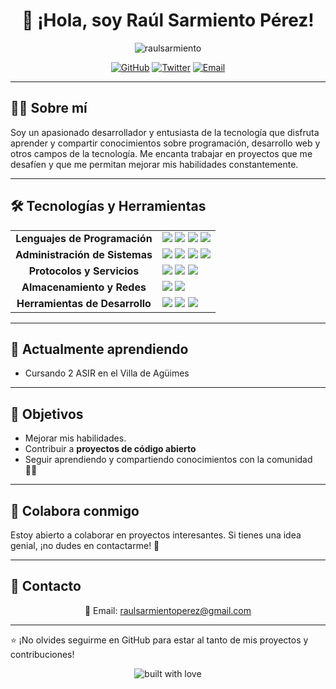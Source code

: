 <h1 align="center">👋 ¡Hola, soy Raúl Sarmiento Pérez!</h1>

<p align="center">
  <img src="https://komarev.com/ghpvc/?username=tu-usuario&label=Profile%20views&color=0e75b6&style=flat" alt="raulsarmiento" />
</p>

<p align="center">
  <a href="https://github.com/tu-usuario"><img src="https://img.shields.io/github/followers/tu-usuario?label=Follow&style=social" alt="GitHub"></a>
  <a href="https://twitter.com/tu-usuario"><img src="https://img.shields.io/twitter/follow/tu-usuario?label=Follow&style=social" alt="Twitter"></a>
  <a href="mailto:raulsarmientoperez@gmail.com"><img src="https://img.shields.io/badge/email-contact%20me-blue" alt="Email"></a>
</p>

---

## 🧑‍💻 Sobre mí

Soy un apasionado desarrollador y entusiasta de la tecnología que disfruta aprender y compartir conocimientos sobre programación, desarrollo web y otros campos de la tecnología. Me encanta trabajar en proyectos que me desafíen y que me permitan mejorar mis habilidades constantemente.

---

## 🛠️ Tecnologías y Herramientas

<table align="center">
  <tr>
    <td align="center"><strong>Lenguajes de Programación</strong></td>
    <td>
      <img src="https://img.shields.io/badge/JavaScript-F7DF1E?style=for-the-badge&logo=javascript&logoColor=black" />
      <img src="https://img.shields.io/badge/HTML5-E34F26?style=for-the-badge&logo=html5&logoColor=white" />
      <img src="https://img.shields.io/badge/PHP-8993BE?style=for-the-badge&logo=php&logoColor=white" />
      <img src="https://img.shields.io/badge/Python-3776AB?style=for-the-badge&logo=python&logoColor=white" />
    </td>
  </tr>
  <tr>
    <td align="center"><strong>Administración de Sistemas</strong></td>
    <td>
      <img src="https://img.shields.io/badge/Active%20Directory-0078D6?style=for-the-badge&logo=microsoft&logoColor=white" />
      <img src="https://img.shields.io/badge/Docker-2496ED?style=for-the-badge&logo=docker&logoColor=white" />
      <img src="https://img.shields.io/badge/Proxmox-8A4B2A?style=for-the-badge&logo=proxmox&logoColor=white" />
      <img src="https://img.shields.io/badge/RAID-FFCA28?style=for-the-badge&logo=raid&logoColor=black" />
    </td>
  </tr>
  <tr>
    <td align="center"><strong>Protocolos y Servicios</strong></td>
    <td>
      <img src="https://img.shields.io/badge/DHCP-3DDC84?style=for-the-badge&logo=dhcp&logoColor=black" />
      <img src="https://img.shields.io/badge/DNS-2E7D32?style=for-the-badge&logo=dns&logoColor=white" />
      <img src="https://img.shields.io/badge/Apache-D22128?style=for-the-badge&logo=apache&logoColor=white" />
    </td>
  </tr>
  <tr>
    <td align="center"><strong>Almacenamiento y Redes</strong></td>
    <td>
      <img src="https://img.shields.io/badge/Samba-4A90E2?style=for-the-badge&logo=samba&logoColor=white" />
      <img src="https://img.shields.io/badge/NFS-2E2E2E?style=for-the-badge&logo=linux&logoColor=white" />
    </td>
  </tr>
  <tr>
    <td align="center"><strong>Herramientas de Desarrollo</strong></td>
    <td>
      <img src="https://img.shields.io/badge/phpMyAdmin-6C8F8F?style=for-the-badge&logo=phpmyadmin&logoColor=white" />
      <img src="https://img.shields.io/badge/Bash-4EAA25?style=for-the-badge&logo=gnu-bash&logoColor=white" />
      <img src="https://img.shields.io/badge/PowerShell-5391FE?style=for-the-badge&logo=powershell&logoColor=white" />
    </td>
  </tr>
</table>

---

## 🌱 Actualmente aprendiendo

- Cursando 2 ASIR en el Villa de Agüimes

---

## 🎯 Objetivos

- Mejorar mis habilidades.
- Contribuir a **proyectos de código abierto**
- Seguir aprendiendo y compartiendo conocimientos con la comunidad 👨‍💻

---

## 🤝 Colabora conmigo

Estoy abierto a colaborar en proyectos interesantes. Si tienes una idea genial, ¡no dudes en contactarme! 🚀

---

## 💬 Contacto

<p align="center">
  📧 Email: <a href="mailto:raulsarmientoperez@gmail.com">raulsarmientoperez@gmail.com</a> <br/>
</p>

---

⭐️ ¡No olvides seguirme en GitHub para estar al tanto de mis proyectos y contribuciones!

<p align="center">
  <img src="https://forthebadge.com/images/badges/built-with-love.svg" alt="built with love"/>
</p>

